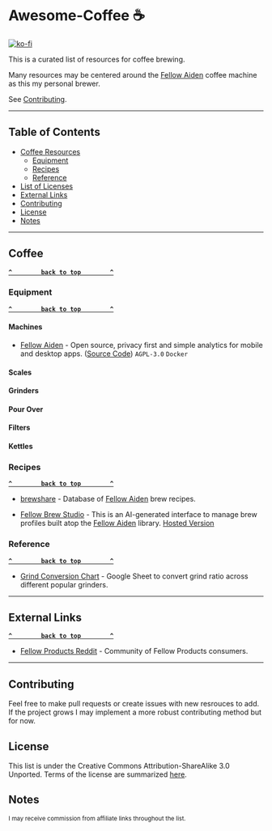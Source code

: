 # Awesome-Coffee ☕
[![ko-fi](https://ko-fi.com/img/githubbutton_sm.svg)](https://ko-fi.com/M4M314FOFQ)

This is a curated list of resources for coffee brewing.

Many resources may be centered around the [Fellow Aiden](https://fave.co/4aWjBKI) coffee machine as this my personal brewer. 

See [Contributing](#contributing).

--------------------

## Table of Contents

- [Coffee Resources](#coffee)
  - [Equipment](#equipment)
  - [Recipes](#recipes)
  - [Reference](#reference)
- [List of Licenses](#list-of-licenses)
- [External Links](#external-links)
- [Contributing](#contributing)
- [License](#license)
- [Notes](#notes)

--------------------

## Coffee

**[`^        back to top        ^`](#awesome-coffee)**

### Equipment

**[`^        back to top        ^`](#awesome-coffee)**

#### Machines

- [Fellow Aiden](https://fave.co/4aWjBKI) - Open source, privacy first and simple analytics for mobile and desktop apps. ([Source Code](https://github.com/aptabase/aptabase)) `AGPL-3.0` `Docker`

#### Scales

#### Grinders

#### Pour Over

#### Filters

#### Kettles

### Recipes

**[`^        back to top        ^`](#awesome-coffee)**

- [brewshare](https://brewshare.coffee/) - Database of [Fellow Aiden](https://fave.co/4aWjBKI) brew recipes. 

- [Fellow Brew Studio](https://github.com/9b/fellow-aiden/tree/master/brew_studio) - This is an AI-generated interface to manage brew profiles built atop the [Fellow Aiden](https://fave.co/4aWjBKI) library. [Hosted Version](https://fellow-brew-studio.streamlit.app/)





### Reference

**[`^        back to top        ^`](#awesome-coffee)**

- [Grind Conversion Chart](https://docs.google.com/spreadsheets/u/0/d/1kMxKTusCOqBkvBj3SsEXgo_qBItmK8NTp5QNZE2Eqm8/htmlview?pli=1#gid=1248531944) - Google Sheet to convert grind ratio across different popular grinders. 

--------------------

## External Links

**[`^        back to top        ^`](#awesome-coffee)**

- [Fellow Products Reddit](https://www.reddit.com/r/fellowProducts/) - Community of Fellow Products consumers. 

--------------------

## Contributing

Feel free to make pull requests or create issues with new resrouces to add. If the project grows I may implement a more robust contributing method but for now.

## License

This list is under the Creative Commons Attribution-ShareAlike 3.0 Unported.
Terms of the license are summarized [here](https://creativecommons.org/licenses/by-sa/3.0/).  

## Notes

<sub>I may receive commission from affiliate links throughout the list.</sub>
